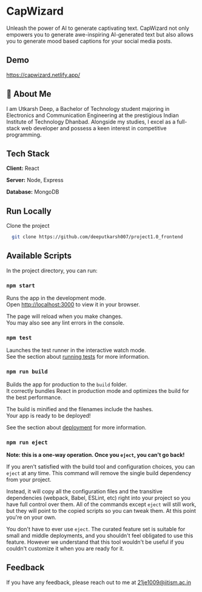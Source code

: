 # CapWizard

Unleash the power of AI to generate captivating text. CapWizard not only empowers you to generate awe-inspiring AI-generated text but also allows you to generate mood based captions for your social media posts.

## Demo

https://capwizard.netlify.app/


## 🚀 About Me

I am Utkarsh Deep, a Bachelor of Technology student majoring in Electronics and Communication Engineering at the prestigious Indian Institute of Technology Dhanbad. Alongside my studies, I excel as a full-stack web developer and possess a keen interest in competitive programming.









## Tech Stack

**Client:** React

**Server:** Node, Express

**Database:** MongoDB 


## Run Locally

Clone the project

```bash
  git clone https://github.com/deeputkarsh007/project1.0_frontend
```

## Available Scripts

In the project directory, you can run:

### `npm start`

Runs the app in the development mode.\
Open [http://localhost:3000](http://localhost:3000) to view it in your browser.

The page will reload when you make changes.\
You may also see any lint errors in the console.

### `npm test`

Launches the test runner in the interactive watch mode.\
See the section about [running tests](https://facebook.github.io/create-react-app/docs/running-tests) for more information.

### `npm run build`

Builds the app for production to the `build` folder.\
It correctly bundles React in production mode and optimizes the build for the best performance.

The build is minified and the filenames include the hashes.\
Your app is ready to be deployed!

See the section about [deployment](https://facebook.github.io/create-react-app/docs/deployment) for more information.

### `npm run eject`

**Note: this is a one-way operation. Once you `eject`, you can't go back!**

If you aren't satisfied with the build tool and configuration choices, you can `eject` at any time. This command will remove the single build dependency from your project.

Instead, it will copy all the configuration files and the transitive dependencies (webpack, Babel, ESLint, etc) right into your project so you have full control over them. All of the commands except `eject` will still work, but they will point to the copied scripts so you can tweak them. At this point you're on your own.

You don't have to ever use `eject`. The curated feature set is suitable for small and middle deployments, and you shouldn't feel obligated to use this feature. However we understand that this tool wouldn't be useful if you couldn't customize it when you are ready for it.

## Feedback

If you have any feedback, please reach out to me at 21je1009@iitism.ac.in
